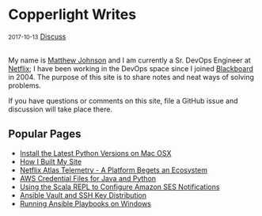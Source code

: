 # Copperlight Writes

<div class="meta">
  <span class="date"><small>2017-10-13</small></span>
  <span class="discuss"><a class="github-button" href="https://github.com/copperlight/copperlight.github.io/issues" data-icon="octicon-issue-opened" aria-label="Discuss copperlight/copperlight.github.io on GitHub">Discuss</a></span>
</div><br/>

My name is [Matthew Johnson](http://www.linkedin.com/in/mjjohnson33) and I am currently a Sr. DevOps Engineer at [Netflix](https://www.netflix.com/); I have been working in the DevOps space since I joined [Blackboard](http://www.blackboard.com/) in 2004.  The purpose of this site is to share notes and neat ways of solving problems.

If you have questions or comments on this site, file a GitHub issue and discussion will take place there.

## Popular Pages

* [Install the Latest Python Versions on Mac OSX](python/install-the-latest-python-versions-on-macosx.md)
* [How I Built My Site](github/how-i-built-my-site.md)
* [Netflix Atlas Telemetry - A Platform Begets an Ecosystem](talks/netflix-atlas-telemetry-a-platform-begets-an-ecosystem.md)
* [AWS Credential Files for Java and Python](aws/aws-credential-files-for-java-and-python.md)
* [Using the Scala REPL to Configure Amazon SES Notifications](scala/using-the-scala-repl-to-configure-amazon-ses-notifications.md)
* [Ansible Vault and SSH Key Distribution](ansible/ansible-vault-and-ssh-key-distribution.md)
* [Running Ansible Playbooks on Windows](ansible/running-ansible-playbooks-on-windows.md)
